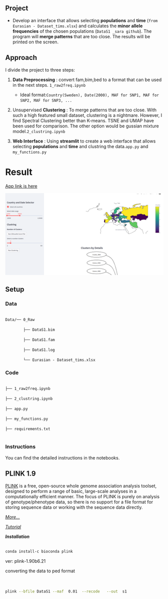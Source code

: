 
## Project

- Develop an interface that allows selecting **populations** and **time** (`from Eurasian - Dataset_tims.xlsx`) and calculates the **minor allele frequencies** of the chosen populations (`DataS1 _sara github`). The program will **merge patterns** that are too close. The results will be printed on the screen.

## Approach

I divide the project to three steps:

1. **Data Preprocessing** : convert fam,bim,bed to a format that can be used in the next steps. `1_raw2freq.ipynb`

   - Ideal format:`Country(Sweden), Date(2000), MAF for SNP1, MAF for SNP2, MAF for SNP3, ...`
2. Unsupervised **Clustering** : To merge patterns that are too close. With such a high featured small dataset, clustering is a nightmare. However, I find Spectral Clustering better than K-means. TSNE and UMAP have been used for comparison. The other option would be gussian mixture model.`2_clustring.ipynb`
3. **Web Interface** : Using **streamlit** to create a web interface that allows selecting **populations** and **time** and clustring the data.`app.py` and `my_functions.py`


# Result

[App link is here](https://arash-darzian-geographic-population-structure-gps-app-sm552x.streamlit.app/ "Geographic Population Structure (GPS) Based on Minor Allele Frequencies (MAF) of SNPs")

![img](Data/screen.png)


## Setup

### Data

```

Data/── 0_Raw

        ├── DataS1.bim

        ├── DataS1.fam

        ├── DataS1.log

        └── Eurasian - Dataset_tims.xlsx

```

### Code

```

├── 1_raw2freq.ipynb

├── 2_clustring.ipynb

├── app.py

├── my_functions.py

├── requirements.txt


```

### Instructions

You can find the detailed instructions in the notebooks.

## PLINK 1.9

[PLINK](https://www.cog-genomics.org/plink/1.9/) is a free, open-source whole genome association analysis toolset, designed to perform a range of basic, large-scale analyses in a computationally efficient manner. The focus of PLINK is purely on analysis of genotype/phenotype data, so there is no support for a file format for storing sequence data or working with the sequence data directly.

[*More...*](https://zzz.bwh.harvard.edu/plink/)

[*Tutorial*](https://zzz.bwh.harvard.edu/plink/tutorial.shtml)

**_Installation_**

```bash

conda install-c bioconda plink

```

ver: plink-1.90b6.21

converting the data to ped format

```bash


plink --bfile DataS1 --maf  0.01  --recode   --out  s1


```
